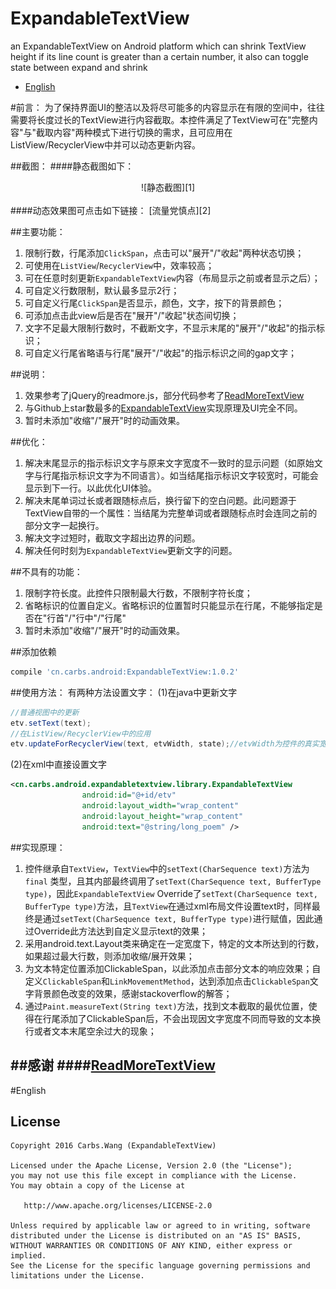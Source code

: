 # ExpandableTextView
an ExpandableTextView on Android platform which can shrink TextView height if its line count is greater than a certain number, it also can toggle state between expand and shrink 

* [English](#english)

#前言：
为了保持界面UI的整洁以及将尽可能多的内容显示在有限的空间中，往往需要将长度过长的TextView进行内容截取。本控件满足了TextView可在"完整内容"与"截取内容"两种模式下进行切换的需求，且可应用在ListView/RecyclerView中并可以动态更新内容。

##截图：
####静态截图如下：
<center>
![静态截图][1]
</center>
<br>
####动态效果图可点击如下链接：
[流量党慎点][2]


##主要功能：
1. 限制行数，行尾添加`ClickSpan`，点击可以"展开"/"收起"两种状态切换；
2. 可使用在`ListView`/`RecyclerView`中，效率较高；
3. 可在任意时刻更新`ExpandableTextView`内容（布局显示之前或者显示之后）；
4. 可自定义行数限制，默认最多显示2行；
5. 可自定义行尾`ClickSpan`是否显示，颜色，文字，按下的背景颜色；
6. 可添加点击此view后是否在"展开"/"收起"状态间切换；
7. 文字不足最大限制行数时，不截断文字，不显示末尾的"展开"/"收起"的指示标识；
8. 可自定义行尾省略语与行尾"展开"/"收起"的指示标识之间的gap文字；

##说明：
1. 效果参考了jQuery的readmore.js，部分代码参考了[ReadMoreTextView][3]
2. 与Github上star数最多的[ExpandableTextView][4]实现原理及UI完全不同。
3. 暂时未添加"收缩"/"展开"时的动画效果。

##优化：
1. 解决末尾显示的指示标识文字与原来文字宽度不一致时的显示问题（如原始文字与行尾指示标识文字为不同语言）。如当结尾指示标识文字较宽时，可能会显示到下一行。以此优化UI体验。
2. 解决末尾单词过长或者跟随标点后，换行留下的空白问题。此问题源于TextView自带的一个属性：当结尾为完整单词或者跟随标点时会连同之前的部分文字一起换行。
3. 解决文字过短时，截取文字超出边界的问题。
4. 解决任何时刻为`ExpandableTextView`更新文字的问题。

##不具有的功能：
1. 限制字符长度。此控件只限制最大行数，不限制字符长度；
2. 省略标识的位置自定义。省略标识的位置暂时只能显示在行尾，不能够指定是否在"行首"/"行中"/"行尾"
3. 暂时未添加"收缩"/"展开"时的动画效果。

##添加依赖
```groovy
compile 'cn.carbs.android:ExpandableTextView:1.0.2'
```

##使用方法：
有两种方法设置文字：
(1)在java中更新文字
```java
//普通视图中的更新
etv.setText(text);
//在ListView/RecyclerView中的应用
etv.updateForRecyclerView(text, etvWidth, state);//etvWidth为控件的真实宽度，state是控件所处的状态，“收缩”/“伸展”状态
```
(2)在xml中直接设置文字
```xml
<cn.carbs.android.expandabletextview.library.ExpandableTextView
                android:id="@+id/etv"
                android:layout_width="wrap_content"
                android:layout_height="wrap_content"
                android:text="@string/long_poem" />
```

##实现原理：
1. 控件继承自`TextView`，`TextView`中的`setText(CharSequence text)`方法为 `final` 类型，且其内部最终调用了`setText(CharSequence text, BufferType type)`，因此`ExpandableTextView` Override了`setText(CharSequence text, BufferType type)`方法，且`TextView`在通过xml布局文件设置text时，同样最终是通过`setText(CharSequence text, BufferType type)`进行赋值，因此通过Override此方法达到自定义显示text的效果；
2. 采用android.text.Layout类来确定在一定宽度下，特定的文本所达到的行数，如果超过最大行数，则添加收缩/展开效果；
3. 为文本特定位置添加ClickableSpan，以此添加点击部分文本的响应效果；自定义`ClickableSpan`和`LinkMovementMethod`，达到添加点击`ClickableSpan`文字背景颜色改变的效果，感谢stackoverflow的解答；
4. 通过`Paint.measureText(String text)`方法，找到文本截取的最优位置，使得在行尾添加了ClickableSpan后，不会出现因文字宽度不同而导致的文本换行或者文本末尾空余过大的现象；


##感谢
####[ReadMoreTextView][3]
---------------------
#English


## License

    Copyright 2016 Carbs.Wang (ExpandableTextView)

    Licensed under the Apache License, Version 2.0 (the "License");
    you may not use this file except in compliance with the License.
    You may obtain a copy of the License at

       http://www.apache.org/licenses/LICENSE-2.0

    Unless required by applicable law or agreed to in writing, software
    distributed under the License is distributed on an "AS IS" BASIS,
    WITHOUT WARRANTIES OR CONDITIONS OF ANY KIND, either express or implied.
    See the License for the specific language governing permissions and
    limitations under the License.



[1]: https://github.com/Carbs0126/Screenshot/blob/master/expandabletextview.jpg
[2]: https://github.com/Carbs0126/Screenshot/blob/master/expandabletextview.gif
[3]: https://github.com/borjabravo10/ReadMoreTextView
[4]: https://github.com/Manabu-GT/ExpandableTextView

